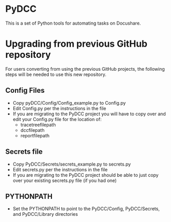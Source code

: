 # PyDCC

This is a set of Python tools for automating tasks on Docushare.

# Upgrading from previous GitHub repository
For users converting from using the previous GitHub projects, the following steps will 
be needed to use this new repository.

## Config Files
* Copy pyDCC/Config/Config_example.py to Config.py
* Edit Config.py per the instructions in the file
* If you are migrating to the PyDCC project you will have to copy over and edit your 
Config.py file for the location of: 
    - tracetreefilepath
    - dccfilepath
    - reportfilepath

## Secrets file
* Copy PyDCC/Secrets/secrets_example.py to secrets.py
* Edit secrets.py per the instructions in the file
* If you are migrating to the PyDCC project should be able to just copy over your existing 
secrets.py file (if you had one)


## PYTHONPATH
* Set the PYTHONPATH to point to the PyDCC/Config, PyDCC/Secrets, and PyDCC/Library directories